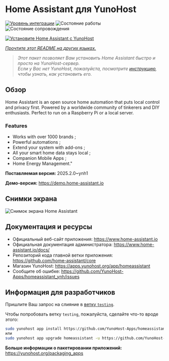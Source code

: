 <!--
Важно: этот README был автоматически сгенерирован <https://github.com/YunoHost/apps/tree/master/tools/readme_generator>
Он НЕ ДОЛЖЕН редактироваться вручную.
-->

# Home Assistant для YunoHost

[![Уровень интеграции](https://apps.yunohost.org/badge/integration/homeassistant)](https://ci-apps.yunohost.org/ci/apps/homeassistant/)
![Состояние работы](https://apps.yunohost.org/badge/state/homeassistant)
![Состояние сопровождения](https://apps.yunohost.org/badge/maintained/homeassistant)

[![Установите Home Assistant с YunoHost](https://install-app.yunohost.org/install-with-yunohost.svg)](https://install-app.yunohost.org/?app=homeassistant)

*[Прочтите этот README на других языках.](./ALL_README.md)*

> *Этот пакет позволяет Вам установить Home Assistant быстро и просто на YunoHost-сервер.*  
> *Если у Вас нет YunoHost, пожалуйста, посмотрите [инструкцию](https://yunohost.org/install), чтобы узнать, как установить его.*

## Обзор

Home Assistant is an open source home automation that puts local control and privacy first. Powered by a worldwide community of tinkerers and DIY enthusiasts. Perfect to run on a Raspberry Pi or a local server. 

### Features

- Works with over 1000 brands ;
- Powerful automations ;
- Extend your system with add-ons ;
- All your smart home data stays local ;
- Companion Mobile Apps ;
- Home Energy Management." 


**Поставляемая версия:** 2025.2.0~ynh1

**Демо-версия:** <https://demo.home-assistant.io>

## Снимки экрана

![Снимок экрана Home Assistant](./doc/screenshots/screenshot1.png)

## Документация и ресурсы

- Официальный веб-сайт приложения: <https://www.home-assistant.io>
- Официальная документация администратора: <https://www.home-assistant.io/docs/>
- Репозиторий кода главной ветки приложения: <https://github.com/home-assistant/core>
- Магазин YunoHost: <https://apps.yunohost.org/app/homeassistant>
- Сообщите об ошибке: <https://github.com/YunoHost-Apps/homeassistant_ynh/issues>

## Информация для разработчиков

Пришлите Ваш запрос на слияние в [ветку `testing`](https://github.com/YunoHost-Apps/homeassistant_ynh/tree/testing).

Чтобы попробовать ветку `testing`, пожалуйста, сделайте что-то вроде этого:

```bash
sudo yunohost app install https://github.com/YunoHost-Apps/homeassistant_ynh/tree/testing --debug
или
sudo yunohost app upgrade homeassistant -u https://github.com/YunoHost-Apps/homeassistant_ynh/tree/testing --debug
```

**Больше информации о пакетировании приложений:** <https://yunohost.org/packaging_apps>
